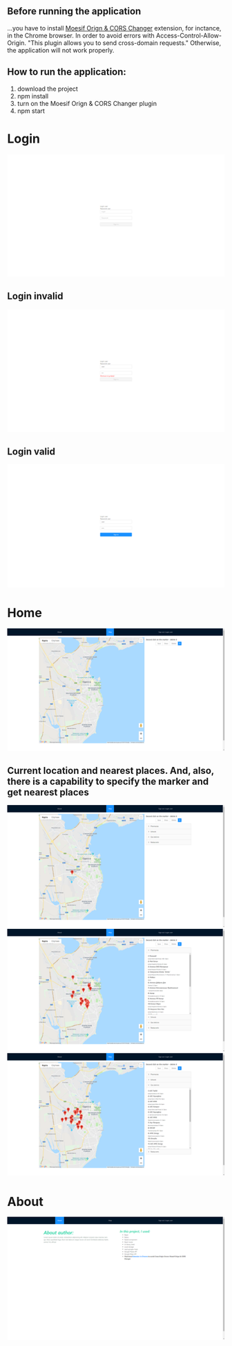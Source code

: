 ## Before running the application
 ...you have to install [Moesif Orign & CORS Changer](https://chrome.google.com/webstore/detail/moesif-orign-cors-changer/digfbfaphojjndkpccljibejjbppifbc) extension, for inctance, in the Chrome browser. In order to avoid errors with Access-Control-Allow-Origin. "This plugin allows you to send cross-domain requests." Otherwise, the application will not work properly.

## How to run the application:
1. download the project
2. npm install
3. turn on the Moesif Orign & CORS Changer plugin
4. npm start

# Login 
![screenshots](https://github.com/RiseToDev/digis-test-intern/blob/master/screenshots/login.png) 
## Login invalid
![screenshots](https://github.com/RiseToDev/digis-test-intern/blob/master/screenshots/login_error.png) 
## Login valid
![screenshots](https://github.com/RiseToDev/digis-test-intern/blob/master/screenshots/login_valid.png) 
# Home
![screenshots](https://github.com/RiseToDev/digis-test-intern/blob/master/screenshots/home.png) 
## Current location and nearest places. And, also, there is a capability to specify the marker and get nearest places
![screenshots](https://github.com/RiseToDev/digis-test-intern/blob/master/screenshots/home_1.png) 
![screenshots](https://github.com/RiseToDev/digis-test-intern/blob/master/screenshots/home_2.png) 
![screenshots](https://github.com/RiseToDev/digis-test-intern/blob/master/screenshots/home_3.png) 
# About 
![screenshots](https://github.com/RiseToDev/digis-test-intern/blob/master/screenshots/about.png) 
